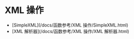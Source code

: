 # XML 操作

* [SimpleXML](/docs/函数参考/XML 操作/SimpleXML.html)
* [XML 解析器](/docs/函数参考/XML 操作/XML 解析器.html)